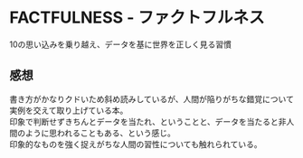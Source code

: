 # FACTFULNESS - ファクトフルネス

10の思い込みを乗り越え、データを基に世界を正しく見る習慣

## 感想

書き方がかなりクドいため斜め読みしているが、人間が陥りがちな錯覚について実例を交えて取り上げている本。  
印象で判断せずきちんとデータを当たれ、ということと、データを当たると非人間のように思われることもある、という感じ。  
印象的なものを強く捉えがちな人間の習性についても触れられている。
